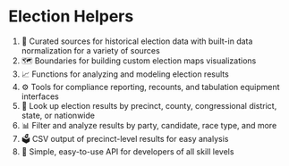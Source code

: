 # Election Helpers

1. 💽 Curated sources for historical election data with built-in data normalization for a variety of sources
2. 🗺️ Boundaries for building custom election maps visualizations
3. 📈 Functions for analyzing and modeling election results
4. ⚙️ Tools for compliance reporting, recounts, and tabulation equipment interfaces
5. 🔎  Look up election results by precinct, county, congressional district, state, or nationwide
6. 📊 Filter and analyze results by party, candidate, race type, and more
7. 🗳️ CSV output of precinct-level results for easy analysis
8. 🚀 Simple, easy-to-use API for developers of all skill levels
